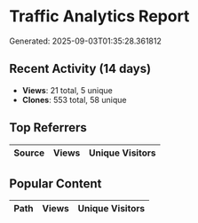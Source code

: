 # Traffic Analytics Report

Generated: 2025-09-03T01:35:28.361812

## Recent Activity (14 days)

- **Views**: 21 total, 5 unique
- **Clones**: 553 total, 58 unique

## Top Referrers

| Source | Views | Unique Visitors |
|--------|-------|-----------------|

## Popular Content

| Path | Views | Unique Visitors |
|------|-------|------------------|
